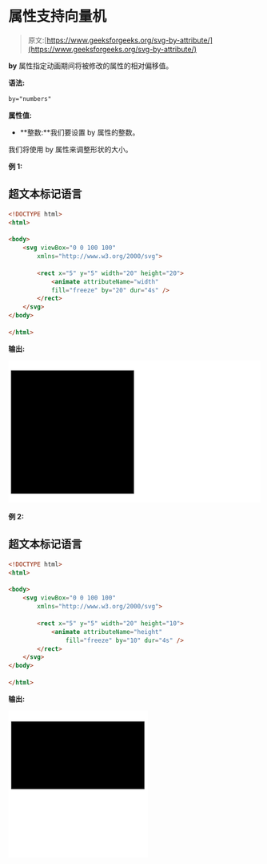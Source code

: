 # 属性支持向量机

> 原文:[https://www.geeksforgeeks.org/svg-by-attribute/](https://www.geeksforgeeks.org/svg-by-attribute/)

**by** 属性指定动画期间将被修改的属性的相对偏移值。

**语法:**

```html
by="numbers"
```

**属性值:**

*   **整数:**我们要设置 by 属性的整数。

我们将使用 by 属性来调整形状的大小。

**例 1:**

## 超文本标记语言

```html
<!DOCTYPE html>
<html>

<body>
    <svg viewBox="0 0 100 100" 
        xmlns="http://www.w3.org/2000/svg">

        <rect x="5" y="5" width="20" height="20">
            <animate attributeName="width" 
            fill="freeze" by="20" dur="4s" />
        </rect>
    </svg>
</body>

</html>
```

**输出:**

![](img/cd55bab62abad9939c55c4da9996c6d9.png)

**例 2:**

## 超文本标记语言

```html
<!DOCTYPE html>
<html>

<body>
    <svg viewBox="0 0 100 100" 
        xmlns="http://www.w3.org/2000/svg">

        <rect x="5" y="5" width="20" height="10">
            <animate attributeName="height" 
                fill="freeze" by="10" dur="4s" />
        </rect>
    </svg>
</body>

</html>
```

**输出:**

![](img/3b3802fab9f7b428b4c68a0eeb71eeea.png)